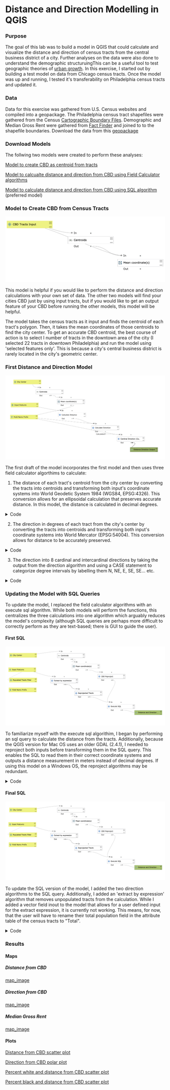 # Distance and Direction Modelling in QGIS

### Purpose

The goal of this lab was to build a model in QGIS that could calculate and visualize the distance and direction of census tracts from the central business district of a city. Further analyses on the data were also done to understand the demographic structuruingThis can be a useful tool to test geographic theories of [urban growth](https://www.opengeography.org/ch-9-urban-geography.html). In this exercise, I started out by building a test model on data from Chicago census tracts. Once the model was up and running, I tested it's transferability on Philadelphia census tracts and updated it.

### Data

Data for this exercise was gathered from U.S. Census websites and compiled into a geopackage. The Philadelphia census tract shapefiles were gathered from the Census [Cartographic Boundary Files](https://www.census.gov/geographies/mapping-files/time-series/geo/carto-boundary-file.html). Demographic and Median Gross Rent were gathered from [Fact Finder](https://data.census.gov/cedsci/) and joined to to the shapefile boundaries. Download the data from this [geopackage](data/PhiladelphiaData.gpkg)

### Download Models 

The follwing two models were created to perform these analyses:

[Model to create CBD as centroid from tracts](models/CBDasCentroidforMacOS.model3)

[Model to calcualte distance and direction from CBD using Field Calculator algorithms](models/DistDirModelFieldCalculatorMacOS.model3)

[Model to calculate distance and direction from CBD using SQL algorithm](models/DistDirModelSQLMacOS.model3) (preferred model)

### Model to Create CBD from Census Tracts

![model_image](photos/ModelCBD.png)

This model is helpful if you would like to perform the distance and direction calculations with your own set of data. The other two models will find your cities CBD just by using input tracts, but if you would like to get an output feature of your CBD before running the other models, this model will be helpful.

The model takes the census tracts as it input and finds the centroid of each tract's polygon. Then, it takes the mean coordinates of those centroids to find the city center. To get an accurate CBD centroid, the best course of action is to select I number of tracts in the downtown area of the city (I selected 22 tracts in downtown Philadelphia) and run the model using 'selected features only'. This is because a city's central business district is rarely located in the city's geometric center.

### First Distance and Direction Model

![model_image](photos/modelFirst.png)

The first draft of the model incorporates the first model and then uses three field calculator algorthims to calculate:

1. The distance of each tract's centroid from the city center by converting the tracts into centroids and transforming both input's coordinate systems into World Geodetic System 1984 (WGS84, EPSG:4326). This conversion allows for an ellipsoidal calculation that preserves accurate distance. In this model, the distance  is calculated in decimal degrees.
  <details><summary> Code </summary>
  
  ```distance(
  transform(centroid($geometry),layer_property( @inputfeatures2 ,'CRS'),'EPSG:4326'), 

  transform(make_point(  @Mean_coordinate_s__OUTPUT_maxx , @Mean_coordinate_s__OUTPUT_maxy  ),
  layer_property( @citycenter ,'CRS'),'EPSG:4326'))
  ```
  </details>
  
2. The direction in degrees of each tract from the city's center by converting the tracts into centroids and transforming both input's coordinate systems into World Mercator (EPSG:54004). This conversion allows for distance to be accurately preserved. 

  <details><summary> Code </summary>
  
  ```
  degrees(azimuth(

  transform( make_point(@Mean_coordinate_s__OUTPUT_maxx ,@Mean_coordinate_s__OUTPUT_maxy),               layer_property( @citycenter, 'CRS'),'EPSG:54004'),

  transform(centroid($geometry),layer_property(@inputfeatures2, 'CRS'), 'EPSG:54004')))
  ```
  
  </details>
  
3. The direction into 8 cardinal and intercardinal directions by taking the output from the direction algorithm and using a CASE statement to categorize degree intervals by labelling them N, NE, E, SE, SE... etc.

  <details><summary> Code </summary>
  
  ```
  CASE

  WHEN attribute(concat(@FieldNamePrefix, 'Dir')) <= 22.5 THEN 'N'
  WHEN attribute(concat(@FieldNamePrefix, 'Dir'))  >= 337.5 THEN 'N'

  WHEN attribute(concat(@FieldNamePrefix, 'Dir')) <= 67.5 and attribute(concat(@FieldNamePrefix,      
  'Dir')) >= 22.5 THEN 'NE'

  WHEN attribute(concat(@FieldNamePrefix, 'Dir')) <= 112.5 and attribute(concat(@FieldNamePrefix,   
  'Dir')) >= 67.5 THEN 'E'

  WHEN attribute(concat(@FieldNamePrefix, 'Dir')) <= 157.5 and attribute(concat(@FieldNamePrefix, '
  Dir')) >= 112.5 THEN 'SE'

  WHEN attribute(concat(@FieldNamePrefix, 'Dir')) <= 202.5 and attribute(concat(@FieldNamePrefix,
  'Dir')) >= 157.5 THEN 'S'

  WHEN attribute(concat(@FieldNamePrefix, 'Dir')) <= 247.5 and attribute(concat(@FieldNamePrefix,  
  'Dir')) >= 202.5 THEN 'SW'

  WHEN attribute(concat(@FieldNamePrefix, 'Dir')) <= 292.5 and attribute(concat(@FieldNamePrefix,
  'Dir')) >= 247.5 THEN 'W'

  WHEN attribute(concat(@FieldNamePrefix, 'Dir')) <= 337.5 and attribute(concat(@FieldNamePrefix,
  'Dir')) >= 292.5 THEN 'NW'

  END
  ```
  </details>

### Updating the Model with SQL Queries

To update the model, I replaced the field calculator algorithms with an execute sql algorithm. While both models will perform the functions, this centralizes the three calculations into one algorithm which arguably reduces the model's complexity (although SQL queries are perhaps more difficult to correctly perform as they are text-based; there is GUI to guide the user).

#### First SQL 

![model_image](photos/ModelSQL.png)

To familiarize myself with the execute sql algorithim, I began by performing an sql query to calculate the distance from the tracts. Additionally, because the QGIS version for Mac OS uses an older GDAL (2.4.1), I needed to reproject both inputs before transforming them in the SQL query. This enables the SQL to read them in their correct coordinate systems and outputs a distance measurement in meters instead of decimal degrees. If using this model on a Windows OS, the reproject algorithms may be redundant.

<details><summary> Code </summary>
  
```SQL
SELECT *, st_distance(st_centroid(st_transform(geometry, 4326)), (SELECT st_transform(geometry, 4326) from input1), TRUE) as  [% @FieldNamePrefix %]Dist
FROM input2
```
</details>

#### Final SQL

![model_image](photos/ModelSQL2.png)

To update the SQL version of the model, I added the two direction algorithms to the SQL query. Additionally, I added an 'extract by expression' algorithm that removes unpopulated tracts from the calculation. While I added a vector field inout to the model that allows for a user defined input for the extract expression, it is currently not working. This means, for now, that the user will have to rename their total population field in the attribute table of the census tracts to "Total".

<details><summary> Code </summary>
  
```SQL
SELECT dis_dir. *, 

CASE

WHEN [% @FieldNamePrefix %]Dir <= 22.5 THEN 'N'
WHEN [% @FieldNamePrefix %]Dir  >= 337.5 THEN 'N'
WHEN [% @FieldNamePrefix %]Dir <= 67.5 and [% @FieldNamePrefix %]Dir >= 22.5 THEN 'NE'
WHEN [% @FieldNamePrefix %]Dir <= 112.5 and [% @FieldNamePrefix %]Dir >= 67.5 THEN 'E'
WHEN [% @FieldNamePrefix %]Dir <= 157.5 and [% @FieldNamePrefix %]Dir >= 112.5 THEN 'SE'
WHEN [% @FieldNamePrefix %]Dir <= 202.5 and [% @FieldNamePrefix %]Dir >= 157.5 THEN 'S'
WHEN [% @FieldNamePrefix %]Dir <= 247.5 and [% @FieldNamePrefix %]Dir >= 202.5 THEN 'SW'
WHEN [% @FieldNamePrefix %]Dir <= 292.5 and [% @FieldNamePrefix %]Dir>= 247.5 THEN 'W'
WHEN [% @FieldNamePrefix %]Dir <= 337.5 and [% @FieldNamePrefix %]Dir >= 292.5 THEN 'NW'

END as [% @FieldNamePrefix %]CardDir 

FROM(SELECT *,

st_distance(
st_centroid(st_transform(geometry, 4326)), (SELECT st_transform(geometry, 4326) from input1), TRUE) as  [% @FieldNamePrefix %]Dist,

degrees(
azimuth((SELECT st_transform(geometry, 3395) from input1), st_centroid(st_transform(geometry, 3395)))) as  [% @FieldNamePrefix %]Dir

FROM input2) as dis_dir
```
</details>

### Results

#### Maps
##### Distance from CBD

[map_image](photos/DistanceFinal.png)

##### Direction from CBD
[map_image](photos/DirectionFinal.png)

##### Median Gross Rent 
[map_image](photos/MedGrossRe.png)

#### Plots

[Distance from CBD scatter plot](plots/dis_plot.html)

[Direction from CBD polar plot](plots/dir_plot.html)

[Percent white and distance from CBD scatter plot](plots/dist_pctwhite.html)

[Percent black and distance from CBD scatter plot](plots/dist_pctblack.html)
